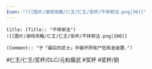 ```yaml
---
Icon: "![[图片/游戏攻略/仁王/仁王/奖杯/不祥邪法.png|30]]"
---
```

```ad-common-bronze-trophy
title: (Title:: "不祥邪法")
![[图片/游戏攻略/仁王/仁王/奖杯/不祥邪法.png|100]]

(Comment:: "于「最后的武士」中破坏所有尸狂炼金装置.")
```

#仁王/仁王/奖杯/DLC/元和偃武 #奖杯 #奖杯/铜
